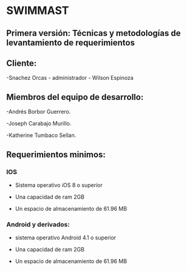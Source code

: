 # SWIMMAST 

## Primera versión: Técnicas y metodologías de levantamiento de requerimientos  

## Cliente:

-Snachez Orcas - administrador - Wilson Espinoza


## Miembros del equipo de desarrollo:  

-Andrés Borbor Guerrero.  

-Joseph Carabajo Murillo. 

-Katherine Tumbaco Sellan. 

## Requerimientos minimos: 
### IOS 

- Sistema operativo iOS 8 o superior

- Una capacidad de ram 2GB

- Un espacio de almacenamiento de 61.96 MB
 
### Android y derivados:

- sistema operativo Android 4.1 o superior

- Una capacidad de ram 2GB

- Un espacio de almacenamiento de 61.96 MB
